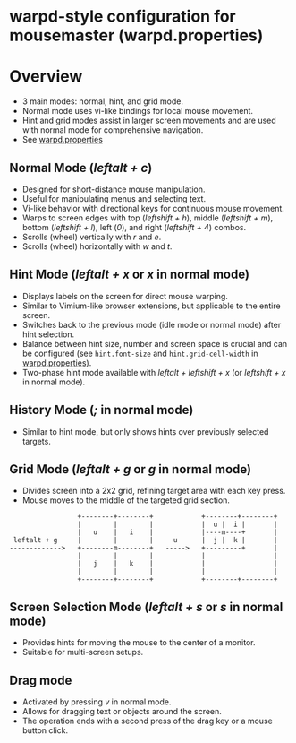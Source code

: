 # warpd-style configuration for mousemaster (warpd.properties)

# Overview

- 3 main modes: normal, hint, and grid mode.
- Normal mode uses vi-like bindings for local mouse movement.
- Hint and grid modes assist in larger screen movements and are used with normal mode for comprehensive navigation.
- See [warpd.properties](configuration/warpd.properties)

## Normal Mode (_leftalt + c_)

- Designed for short-distance mouse manipulation.
- Useful for manipulating menus and selecting text.
- Vi-like behavior with directional keys for continuous mouse movement.
- Warps to screen edges with top (_leftshift + h_), middle (_leftshift + m_), bottom (_leftshift + l_), left (_0_), and right (_leftshift + 4_) combos.
- Scrolls (wheel) vertically with _r_ and _e_.
- Scrolls (wheel) horizontally with _w_ and _t_.

## Hint Mode (_leftalt + x_ or _x_ in normal mode)

- Displays labels on the screen for direct mouse warping.
- Similar to Vimium-like browser extensions, but applicable to the entire screen.
- Switches back to the previous mode (idle mode or normal mode) after hint selection.
- Balance between hint size, number and screen space is crucial and can be configured (see `hint.font-size` and `hint.grid-cell-width` in [warpd.properties](configuration/warpd.properties)).
- Two-phase hint mode available with _leftalt + leftshift + x_ (or _leftshift + x_ in normal mode).

## History Mode (_;_ in normal mode)

- Similar to hint mode, but only shows hints over previously selected targets.

## Grid Mode (_leftalt + g_ or _g_ in normal mode)

- Divides screen into a 2x2 grid, refining target area with each key press.
- Mouse moves to the middle of the targeted grid section.

```
                 +--------+--------+            +--------+--------+
                 |        |        |            |  u |  i |       |
                 |   u    |   i    |            |----m----+       |
 leftalt + g     |        |        |     u      |  j |  k |       |
------------->   +--------m--------+   ----->   +---------+       |
                 |        |        |            |                 |
                 |   j    |   k    |            |                 |
                 |        |        |            |                 |
                 +--------+--------+            +--------+--------+
```

## Screen Selection Mode (_leftalt + s_ or _s_ in normal mode)

- Provides hints for moving the mouse to the center of a monitor.
- Suitable for multi-screen setups.

## Drag mode

- Activated by pressing _v_ in normal mode.
- Allows for dragging text or objects around the screen.
- The operation ends with a second press of the drag key or a mouse button click.